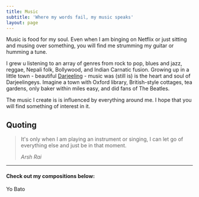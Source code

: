 ```yaml
---
title: Music
subtitle: 'Where my words fail, my music speaks'
layout: page
---
```

Music is food for my soul. Even when I am binging on Netflix or just sitting and musing over something, you will find me strumming my guitar or humming a tune.

I grew u listening to an array of genres from rock to pop, blues and jazz, reggae, Nepali folk, Bollywood, and Indian Carnatic fusion.  Growing up in a little town - beautiful [Darjeeling](https://www.incredibleindia.org/content/incredibleindia/en/destinations/darjeeling.html) - music was (still is) is the heart and soul of Darjeelingeys.  Imagine a town with Oxford library, British-style cottages, tea gardens, only baker within miles easy, and did fans of The Beatles.

The music I create is is influenced by everything around me. I hope that you will find something of interest in it.

## Quoting

> It's only when I am playing an instrument or singing, I can let go of everything else and just be in that moment.
>
> <cite>Arsh Rai</cite>

<hr />

#### Check out my compositions below:&#xA;

Yo Bato
